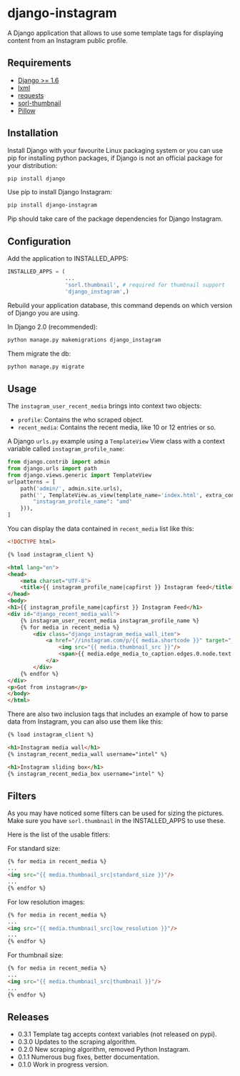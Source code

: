 django-instagram
================

A Django application that allows to use some template tags for displaying content
from an Instagram public profile.

Requirements
------------

*   [Django >= 1.6](https://www.djangoproject.com/)
*   [lxml](https://pypi.python.org/pypi/lxml/3.6.4)
*   [requests](https://pypi.python.org/pypi/requests/2.11.1)
*   [sorl-thumbnail](https://github.com/mariocesar/sorl-thumbnail)
*   [Pillow](https://pypi.python.org/pypi/Pillow/3.3.1)

Installation
------------

Install Django with your favourite Linux packaging system or you can use pip
for installing python packages, if Django is not an official package for
your distribution:

```bash
pip install django
```

Use pip to install Django Instagram:

```bash
pip install django-instagram
```

Pip should take care of the package dependencies for Django Instagram.

Configuration
-------------

Add the application to INSTALLED_APPS:

```python
INSTALLED_APPS = (
                  ...
                  'sorl.thumbnail', # required for thumbnail support
                  'django_instagram',)
```

Rebuild your application database, this command depends on which
version of Django you are using.

In Django 2.0 (recommended):

```bash
python manage.py makemigrations django_instagram
```

Them migrate the db:

```bash
python manage.py migrate
```

Usage
-----

The `instagram_user_recent_media` brings into context two objects:
  - `profile`: Contains the who scraped object.
  - `recent_media`: Contains the recent media, like 10 or 12 entries or so.

A Django `urls.py` example using a `TemplateView` View class with a context variable called `instagram_profile_name`:

```python
from django.contrib import admin
from django.urls import path
from django.views.generic import TemplateView
urlpatterns = [
    path('admin/', admin.site.urls),
    path('', TemplateView.as_view(template_name='index.html', extra_context={
        "instagram_profile_name": "amd"
    })),
]
```

You can display the data contained in `recent_media` list like this:

```html
<!DOCTYPE html>

{% load instagram_client %}

<html lang="en">
<head>
    <meta charset="UTF-8">
    <title>{{ instagram_profile_name|capfirst }} Instagram feed</title>
</head>
<body>
<h1>{{ instagram_profile_name|capfirst }} Instagram Feed</h1>
<div id="django_recent_media_wall">
    {% instagram_user_recent_media instagram_profile_name %}
    {% for media in recent_media %}
        <div class="django_instagram_media_wall_item">
            <a href="//instagram.com/p/{{ media.shortcode }}" target="_blank">
                <img src="{{ media.thumbnail_src }}"/>
                <span>{{ media.edge_media_to_caption.edges.0.node.text }}</span>
            </a>
        </div>
    {% endfor %}
</div>
<p>Got from instagram</p>
</body>
</html>
```

There are also two inclusion tags that includes an example of
how to parse data from Instagram, you can also use them like
this:

```html
{% load instagram_client %}

<h1>Instagram media wall</h1>
{% instagram_recent_media_wall username="intel" %}

<h1>Instagram sliding box</h1>
{% instagram_recent_media_box username="intel" %}
```

Filters
-------

As you may have noticed some filters can be used for sizing the pictures.
Make sure you have `sorl.thumbnail` in the INSTALLED_APPS to use these.

Here is the list of the usable fitlers:

For standard size:

```html
{% for media in recent_media %}
...
<img src="{{ media.thumbnail_src|standard_size }}"/>
...
{% endfor %}
```

For low resolution images:

```html
{% for media in recent_media %}
...
<img src="{{ media.thumbnail_src|low_resolution }}"/>
...
{% endfor %}
```

For thumbnail size:

```html
{% for media in recent_media %}
...
<img src="{{ media.thumbnail_src|thumbnail }}"/>
...
{% endfor %}
```

Releases
--------
*   0.3.1 Template tag accepts context variables (not released on pypi).
*   0.3.0 Updates to the scraping algorithm.
*   0.2.0 New scraping algorithm, removed Python Instagram.
*   0.1.1 Numerous bug fixes, better documentation.
*   0.1.0 Work in progress version.
